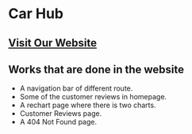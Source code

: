 # Car Hub

## [Visit Our Website]('/')

## Works that are done in the website

* A navigation bar of different route.
* Some of the customer reviews in homepage.
* A rechart page where there is two charts.
* Customer Reviews page.
* A 404 Not Found page.
